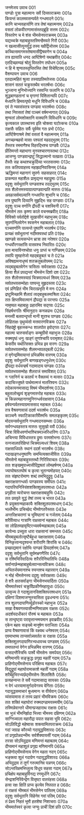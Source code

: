 जनमेजय उवाच	001  
पाण्डोः पुत्रा महात्मानः सर्वे दिव्यपराक्रमाः	001a  
कियन्तं कालमवसन्पर्वते गन्धमादने	001c  
कानि चाभ्यवहार्याणि तत्र तेषां महात्मनाम्	002a  
वसतां लोकवीराणामासंस्तद्ब्रूहि सत्तम	002c  
विस्तरेण च मे शंस भीमसेनपराक्रमम्	003a  
यद्यच्चक्रे महाबाहुस्तस्मिन्हैमवते गिरौ	003c  
न खल्वासीत्पुनर्युद्धं तस्य यक्षैर्द्विजोत्तम	003e  
कच्चित्समागमस्तेषामासीद्वैश्रवणेन च	004a  
तत्र ह्यायाति धनद आर्ष्टिषेणो यथाब्रवीत्	004c  
एतदिच्छाम्यहं श्रोतुं विस्तरेण तपोधन	005a  
न हि मे शृण्वतस्तृप्तिरस्ति तेषां विचेष्टितम्	005c  
वैशम्पायन उवाच	006  
एतदात्महितं श्रुत्वा तस्याप्रतिमतेजसः	006a  
शासनं सततं चक्रुस्तथैव भरतर्षभाः	006c  
भुञ्जाना मुनिभोज्यानि रसवन्ति फलानि च	007a  
शुद्धबाणहतानां च मृगाणां पिशितान्यपि	007c  
मेध्यानि हिमवत्पृष्ठे मधूनि विविधानि च	008a  
एवं ते न्यवसंस्तत्र पाण्डवा भरतर्षभाः	008c  
तथा निवसतां तेषां पञ्चमं वर्षमभ्यगात्	009a  
शृण्वतां लोमशोक्तानि वाक्यानि विविधानि च	009c  
कृत्यकाल उपस्थास्य इति चोक्त्वा घटोत्कचः	010a  
राक्षसैः सहितः सर्वैः पूर्वमेव गतः प्रभो	010c  
आर्ष्टिषेणाश्रमे तेषां वसतां वै महात्मनाम्	011a  
अगच्छन्बहवो मासाः पश्यतां महदद्भुतम्	011c  
तैस्तत्र रममाणैश्च विहरद्भिश्च पाण्डवैः	012a  
प्रीतिमन्तो महाभागा मुनयश्चारणास्तथा	012c  
आजग्मुः पाण्डवान्द्रष्टुं सिद्धात्मानो यतव्रताः	013a  
तैस्तैः सह कथाश्चक्रुर्दिव्या भरतसत्तमाः	013c  
ततः कतिपयाहस्य महाह्रदनिवासिनम्	014a  
ऋद्धिमन्तं महानागं सुपर्णः सहसाहरत्	014c  
प्राकम्पत महाशैलः प्रामृद्यन्त महाद्रुमाः	015a  
ददृशुः सर्वभूतानि पाण्डवाश्च तदद्भुतम्	015c  
ततः शैलोत्तमस्याग्रात्पाण्डवान्प्रति मारुतः	016a  
अवहत्सर्वमाल्यानि गन्धवन्ति शुभानि च	016c  
तत्र पुष्पाणि दिव्यानि सुहृद्भिः सह पाण्डवाः	017a  
ददृशुः पञ्च वर्णानि द्रौपदी च यशस्विनी	017c  
भीमसेनं ततः कृष्णा काले वचनमब्रवीत्	018a  
विविक्ते पर्वतोद्देशे सुखासीनं महाभुजम्	018c  
सुपर्णानिलवेगेन श्वसनेन महाबलात्	019a  
पञ्चवर्णानि पात्यन्ते पुष्पाणि भरतर्षभ	019c  
प्रत्यक्षं सर्वभूतानां नदीमश्वरथां प्रति	019e  
खाण्डवे सत्यसन्धेन भ्रात्रा तव नरेश्वर	020a  
गन्धर्वोरगरक्षांसि वासवश्च निवारितः	020c  
हता मायाविनश्चोग्रा धनुः प्राप्तं च गाण्डिवम्	020e  
तवापि सुमहत्तेजो महद्बाहुबलं च ते	021a  
अविषह्यमनाधृष्यं शतक्रतुबलोपमम्	021c  
त्वद्बाहुबलवेगेन त्रासिताः सर्वराक्षसाः	022a  
हित्वा शैलं प्रपद्यन्तां भीमसेन दिशो दश	022c  
ततः शैलोत्तमस्याग्रं चित्रमाल्यधरं शिवम्	023a  
व्यपेतभयसम्मोहाः पश्यन्तु सुहृदस्तव	023c  
एवं प्रणिहितं भीम चिरात्प्रभृति मे मनः	024a  
द्रष्टुमिच्छामि शैलाग्रं त्वद्बाहुबलमाश्रिता	024c  
ततः क्षिप्तमिवात्मानं द्रौपद्या स परन्तपः	025a  
नामृष्यत महाबाहुः प्रहारमिव सद्गवः	025c  
सिंहर्षभगतिः श्रीमानुदारः कनकप्रभः	026a  
मनस्वी बलवान्दृप्तो मानी शूरश्च पाण्डवः	026c  
लोहिताक्षः पृथुव्यंसो मत्तवारणविक्रमः	027a  
सिंहदंष्ट्रो बृहत्स्कन्धः शालपोत इवोद्गतः	027c  
महात्मा चारुसर्वाङ्गः कम्बुग्रीवो महाभुजः	028a  
रुक्मपृष्ठं धनुः खड्गं तूणांश्चापि परामृशत्	028c  
केसरीव यथोत्सिक्तः प्रभिन्न इव वारणः	029a  
व्यपेतभयसम्मोहः शैलमभ्यपतद्बली	029c  
तं मृगेन्द्रमिवायान्तं प्रभिन्नमिव वारणम्	030a  
ददृशुः सर्वभूतानि बाणखड्गधनुर्धरम्	030c  
द्रौपद्या वर्धयन्हर्षं गदामादाय पाण्डवः	031a  
व्यपेतभयसम्मोहः शैलराजं समाविशत्	031c  
न ग्लानिर्न च कातर्यं न वैक्लव्यं न मत्सरः	032a  
कदाचिज्जुषते पार्थमात्मजं मातरिश्वनः	032c  
तदेकायनमासाद्य विषमं भीमदर्शनम्	033a  
बहुतालोच्छ्रयं शृङ्गमारुरोह महाबलः	033c  
स किन्नरमहानागमुनिगन्धर्वराक्षसान्	034a  
हर्षयन्पर्वतस्याग्रमाससाद महाबलः	034c  
तत्र वैश्रवणावासं ददर्श भरतर्षभः	035a  
काञ्चनैः स्फाटिकाकारैर्वेश्मभिः समलङ्कृतम्	035c  
मोदयन्सर्वभूतानि गन्धमादनसम्भवः	036a  
सर्वगन्धवहस्तत्र मारुतः सुसुखो ववौ	036c  
चित्रा विविधवर्णाभाश्चित्रमञ्जरिधारिणः	037a  
अचिन्त्या विविधास्तत्र द्रुमाः परमशोभनाः	037c  
रत्नजालपरिक्षिप्तं चित्रमाल्यधरं शिवम्	038a  
राक्षसाधिपतेः स्थानं ददर्श भरतर्षभः	038c  
गदाखड्गधनुष्पाणिः समभित्यक्तजीवितः	039a  
भीमसेनो महाबाहुस्तस्थौ गिरिरिवाचलः	039c  
ततः शङ्खमुपाध्मासीद्द्विषतां लोमहर्षणम्	040a  
ज्याघोषतलघोषं च कृत्वा भूतान्यमोहयत्	040c  
ततः संहृष्टरोमाणः शब्दं तमभिदुद्रुवुः	041a  
यक्षराक्षसगन्धर्वाः पाण्डवस्य समीपतः	041c  
गदापरिघनिस्त्रिंशशक्तिशूलपरश्वधाः	042a  
प्रगृहीता व्यरोचन्त यक्षराक्षसबाहुभिः	042c  
ततः प्रववृते युद्धं तेषां तस्य च भारत	043a  
तैः प्रयुक्तान्महाकायैः शक्तिशूलपरश्वधान्	043c  
भल्लैर्भीमः प्रचिच्छेद भीमवेगतरैस्ततः	043e  
अन्तरिक्षचराणां च भूमिष्ठानां च गर्जताम्	044a  
शरैर्विव्याध गात्राणि राक्षसानां महाबलः	044c  
सा लोहितमहावृष्टिरभ्यवर्षन्महाबलम्	045a  
कायेभ्यः प्रच्युता धारा राक्षसानां समन्ततः	045c  
भीमबाहुबलोत्सृष्टैर्बहुधा यक्षरक्षसाम्	046a  
विनिकृत्तान्यदृश्यन्त शरीराणि शिरांसि च	046c  
प्रच्छाद्यमानं रक्षोभिः पाण्डवं प्रियदर्शनम्	047a  
ददृशुः सर्वभूतानि सूर्यमभ्रगणैरिव	047c  
स रश्मिभिरिवादित्यः शरैररिनिघातिभिः	048a  
सर्वानार्छन्महाबाहुर्बलवान्सत्यविक्रमः	048c  
अभितर्जयमानाश्च रुवन्तश्च महारवान्	049a  
न मोहं भीमसेनस्य ददृशुः सर्वराक्षसाः	049c  
ते शरैः क्षतसर्वाङ्गा भीमसेनभयार्दिताः	050a  
भीममार्तस्वरं चक्रुर्विप्रकीर्णमहायुधाः	050c  
उत्सृज्य ते गदाशूलानसिशक्तिपरश्वधान्	051a  
दक्षिणां दिशमाजग्मुस्त्रासिता दृढधन्वना	051c  
तत्र शूलगदापाणिर्व्यूढोरस्को महाभुजः	052a  
सखा वैश्रवणस्यासीन्मणिमान्नाम राक्षसः	052c  
अदर्शयदधीकारं पौरुषं च महाबलः	053a  
स तान्दृष्ट्वा परावृत्तान्स्मयमान इवाब्रवीत्	053c  
एकेन बहवः सङ्ख्ये मानुषेण पराजिताः	054a  
प्राप्य वैश्रवणावासं किं वक्ष्यथ धनेश्वरम्	054c  
एवमाभाष्य तान्सर्वान्न्यवर्तत स राक्षसः	055a  
शक्तिशूलगदापाणिरभ्यधावच्च पाण्डवम्	055c  
तमापतन्तं वेगेन प्रभिन्नमिव वारणम्	056a  
वत्सदन्तैस्त्रिभिः पार्श्वे भीमसेनः समर्पयत्	056c  
मणिमानपि सङ्क्रुद्धः प्रगृह्य महतीं गदाम्	057a  
प्राहिणोद्भीमसेनाय परिक्षिप्य महाबलः	057c  
विद्युद्रूपां महाघोरामाकाशे महतीं गदाम्	058a  
शरैर्बहुभिरभ्यर्छद्भीमसेनः शिलाशितैः	058c  
प्रत्यहन्यन्त ते सर्वे गदामासाद्य सायकाः	059a  
न वेगं धारयामासुर्गदावेगस्य वेगिताः	059c  
गदायुद्धसमाचारं बुध्यमानः स वीर्यवान्	060a  
व्यंसयामास तं तस्य प्रहारं भीमविक्रमः	060c  
ततः शक्तिं महाघोरां रुक्मदण्डामयस्मयीम्	061a  
तस्मिन्नेवान्तरे धीमान्प्रजहाराथ राक्षसः	061c  
सा भुजं भीमनिर्ह्रादा भित्त्वा भीमस्य दक्षिणम्	062a  
साग्निज्वाला महारौद्रा पपात सहसा भुवि	062c  
सोऽतिविद्धो महेष्वासः शक्त्यामितपराक्रमः	063a  
गदां जग्राह कौरव्यो गदायुद्धविशारदः	063c  
तां प्रगृह्योन्नदन्भीमः सर्वशैक्यायसीं गदाम्	064a  
तरसा सोऽभिदुद्राव मणिमन्तं महाबलम्	064c  
दीप्यमानं महाशूलं प्रगृह्य मणिमानपि	065a  
प्राहिणोद्भीमसेनाय वेगेन महता नदन्	065c  
भङ्क्त्वा शूलं गदाग्रेण गदायुद्धविशारदः	066a  
अभिदुद्राव तं तूर्णं गरुत्मानिव पन्नगम्	066c  
सोऽन्तरिक्षमभिप्लुत्य विधूय सहसा गदाम्	067a  
प्रचिक्षेप महाबाहुर्विनद्य रणमूर्धनि	067c  
सेन्द्राशनिरिवेन्द्रेण विसृष्टा वातरंहसा	068a  
हत्वा रक्षः क्षितिं प्राप्य कृत्येव निपपात ह	068c  
तं राक्षसं भीमबलं भीमसेनेन पातितम्	069a  
ददृशुः सर्वभूतानि सिंहेनेव गवां पतिम्	069c  
तं प्रेक्ष्य निहतं भूमौ हतशेषा निशाचराः	070a  
भीममार्तस्वरं कृत्वा जग्मुः प्राचीं दिशं प्रति	070c  
